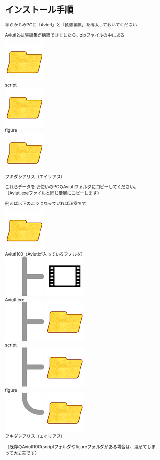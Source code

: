 # インストール手順

あらかじめPCに「Aviutl」と「拡張編集」を導入しておいてください

Aviutlと拡張編集が構築できましたら、zipファイルの中にある

<div class="filelist-box">
  <div class="filelist-line">
    <img src="img/icon_folder.png"><div class="filelist-text">script</div>
  </div>
  <div class="filelist-line">
    <img src="img/icon_folder.png"><div class="filelist-text">figure</div>
  </div>
  <div class="filelist-line">
    <img src="img/icon_folder.png"><div class="filelist-text">フキダシアリス（エイリアス）</div>
  </div>
</div>

これらデータを  お使いのPCのAviutlフォルダにコピーしてください。  
（Aviutl.exeファイルと同じ階層にコピーします）

例えば以下のようになっていれば正常です。

<div class="filelist-box">
  <div class="filelist-line">
    <img src="img/icon_folder.png">
    <div class="filelist-text">Aviutl100（Aviutlが入っているフォルダ）</div>
  </div>
  <div class="filelist-line">
    <img src="img/icon_treeline_t_rre.png" class="filelist-root">
    <img src="img/icon_aviutl.png">
    <div class="filelist-text">Aviutl.exe</div>
  </div>
  <div class="filelist-line">
    <img src="img/icon_treeline_t_ere.png" class="filelist-root">
    <img src="img/icon_folder.png">
    <div class="filelist-text">script</div>
  </div>
  <div class="filelist-line">
    <img src="img/icon_treeline_t_ere.png" class="filelist-root">
    <img src="img/icon_folder.png">
    <div class="filelist-text">figure</div>
  </div>
  <div class="filelist-line">
    <img src="img/icon_treeline_corner_er.png" class="filelist-root">
    <img src="img/icon_folder.png">
    <div class="filelist-text">フキダシアリス（エイリアス）</div>
  </div>
</div>

（既存のAviutl100&yen;scriptフォルダやfigureフォルダがある場合は、混ぜてしまって大丈夫です）

